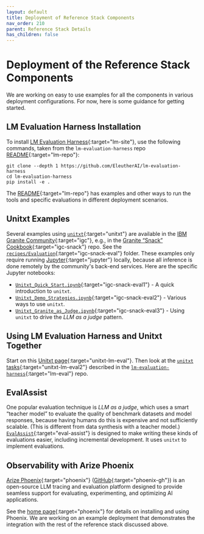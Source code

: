 ```yaml
---
layout: default
title: Deployment of Reference Stack Components
nav_order: 210
parent: Reference Stack Details
has_children: false
---
```


# Deployment of the Reference Stack Components

We are working on easy to use examples for all the components in various deployment configurations. For now, here is some guidance for getting started.

## LM Evaluation Harness Installation

To install [LM Evaluation Harness](https://www.eleuther.ai/projects/large-language-model-evaluation){:target="lm-site"}, use the following commands, taken from the  `lm-evaluation-harness` repo [README](https://github.com/EleutherAI/lm-evaluation-harness){:target="lm-repo"}:

```shell
git clone --depth 1 https://github.com/EleutherAI/lm-evaluation-harness
cd lm-evaluation-harness
pip install -e .
```

The [README](https://github.com/EleutherAI/lm-evaluation-harness){:target="lm-repo"} has examples and other ways to run the tools and specific evaluations in different deployment scenarios.

## Unitxt Examples

Several examples using [`unitxt`](https://www.unitxt.ai){:target="unitxt"} are available in the [IBM Granite Community](https://github.com/ibm-granite-community){:target="igc"}, e.g., in the [Granite &ldquo;Snack&rdquo; Cookbook](https://github.com/ibm-granite-community/granite-snack-cookbook){:target="igc-snack"} repo. See the [`recipes/Evaluation`](https://github.com/ibm-granite-community/granite-snack-cookbook/tree/main/recipes/Evaluation){:target="igc-snack-eval"} folder. These examples only require running [Jupyter](https://jupyter.org/){:target="jupyter"} locally, because all inference is done remotely by the community's back-end services. Here are the specific Jupyter notebooks:

* [`Unitxt_Quick_Start.ipynb`](https://github.com/ibm-granite-community/granite-snack-cookbook/tree/main/recipes/Evaluation/Unitxt_Quick_Start.ipynb){:target="igc-snack-eval1"} - A quick introduction to `unitxt`.
* [`Unitxt_Demo_Strategies.ipynb`](https://github.com/ibm-granite-community/granite-snack-cookbook/tree/main/recipes/Evaluation/Unitxt_Demo_Strategies.ipynb){:target="igc-snack-eval2"} - Various ways to use `unitxt`.
* [`Unitxt_Granite_as_Judge.ipynb`](https://github.com/ibm-granite-community/granite-snack-cookbook/tree/main/recipes/Evaluation/Unitxt_Granite_as_Judge.ipynb){:target="igc-snack-eval3"} - Using `unitxt` to drive the _LLM as a judge_ pattern.

## Using LM Evaluation Harness and Unitxt Together

Start on this [Unitxt page](https://www.unitxt.ai/en/latest/docs/lm_eval.html){:target="unitxt-lm-eval"}. Then look at the [`unitxt` tasks](https://github.com/EleutherAI/lm-evaluation-harness/tree/main/lm_eval/tasks/unitxt){:target="unitxt-lm-eval2"} described in the [`lm-evaluation-harness`](https://github.com/EleutherAI/lm-evaluation-harness){:target="lm-eval"} repo.

## EvalAssist

One popular evaluation technique is _LLM as a judge_, which uses a smart &ldquo;teacher model&rdquo; to evaluate the quality of benchmark datasets and model responses, because having humans do this is expensive and not sufficiently scalable. (This is different from data synthesis with a teacher model.) [`EvalAssist`](https://ibm.github.io/eval-assist/){:target="eval-assist"} is designed to make writing these kinds of evaluations easier, including incremental development. It uses `unitxt` to implement evaluations.

## Observability with Arize Phoenix

[Arize Phoenix](https://phoenix.arize.com/){:target="phoenix"} ([GitHub](https://github.com/Arize-ai/phoenix){:target="phoenix-gh"}) is an open-source LLM tracing and evaluation platform designed to provide seamless support for evaluating, experimenting, and optimizing AI applications.

See the [home page](https://phoenix.arize.com/){:target="phoenix"} for details on installing and using Phoenix. We are working on an example deployment that demonstrates the integration with the rest of the reference stack discussed above.
